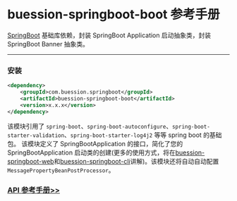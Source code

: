 # buession-springboot-boot 参考手册


[SpringBoot](https://spring.io/projects/spring-boot) 基础库依赖，封装 SpringBoot Application 启动抽象类，封装 SpringBoot Banner 抽象类。


---


### 安装

```xml
<dependency>
    <groupId>com.buession.springboot</groupId>
    <artifactId>buession-springboot-boot</artifactId>
    <version>x.x.x</version>
</dependency>
```

该模块引用了 `spring-boot`、`spring-boot-autoconfigure`、`spring-boot-starter-validation`、`spring-boot-starter-log4j2` 等等 spring boot 的基础包。
该模块定义了 SpringBootApplication 的接口，简化了您的 SpringBootApplication 启动类的创建(更多的使用方式，将在[buession-springboot-web](../web/index.md)和[buession-springboot-cli](../cli/index.md)讲解)。该模块还将自动自动配置 `MessagePropertyBeanPostProcessor`。


### [API 参考手册>>](https://javadoc.io/static/com.buession.springboot/buession-springboot-boot/2.0.1/)